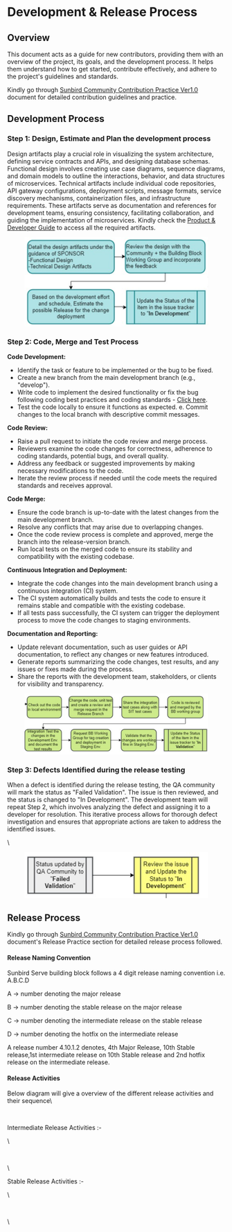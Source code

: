 # Development & Release Process

## Overview

This document acts as a guide for new contributors, providing them with an overview of the project, its goals, and the development process. It helps them understand how to get started, contribute effectively, and adhere to the project's guidelines and standards.

Kindly go through [Sunbird Community Contribution Practice Ver1.0](https://docs.google.com/document/d/1ulBgZW-UthdK75BssIfKCUNk3tyv5NeSRUxRO7hZ-qY/edit) document for detailed contribution guidelines and practice.&#x20;

## Development Process

### **Step 1**: **Design, Estimate and Plan the development process**

Design artifacts play a crucial role in visualizing the system architecture, defining service contracts and APIs, and designing database schemas. Functional design involves creating use case diagrams, sequence diagrams, and domain models to outline the interactions, behavior, and data structures of microservices. Technical artifacts include individual code repositories, API gateway configurations, deployment scripts, message formats, service discovery mechanisms, containerization files, and infrastructure requirements. These artifacts serve as documentation and references for development teams, ensuring consistency, facilitating collaboration, and guiding the implementation of microservices. Kindly check the [Product & Developer Guide](../explore/product-and-developer-guide/) to access all the required artifacts.&#x20;

<figure><img src="../.gitbook/assets/image.png" alt=""><figcaption></figcaption></figure>

### **Step 2: Code, Merge and Test Process**

**Code Development:**&#x20;

* Identify the task or feature to be implemented or the bug to be fixed.&#x20;
* Create a new branch from the main development branch (e.g., "develop").&#x20;
* Write code to implement the desired functionality or fix the bug following coding best practices and coding standards - [Click here](https://docs.google.com/document/d/1aoj6cSgQ5uziLqsvG4oGzh3bhNHh5khe4pk\_lGh10BU/edit).&#x20;
* Test the code locally to ensure it functions as expected. e. Commit changes to the local branch with descriptive commit messages.

**Code Review:**&#x20;

* Raise a pull request to initiate the code review and merge process.
* Reviewers examine the code changes for correctness, adherence to coding standards, potential bugs, and overall quality.&#x20;
* Address any feedback or suggested improvements by making necessary modifications to the code.&#x20;
* Iterate the review process if needed until the code meets the required standards and receives approval.

**Code Merge:**&#x20;

* Ensure the code branch is up-to-date with the latest changes from the main development branch.&#x20;
* Resolve any conflicts that may arise due to overlapping changes.&#x20;
* Once the code review process is complete and approved, merge the branch into the release-version branch.&#x20;
* Run local tests on the merged code to ensure its stability and compatibility with the existing codebase.&#x20;

**Continuous Integration and Deployment:**&#x20;

* Integrate the code changes into the main development branch using a continuous integration (CI) system.&#x20;
* The CI system automatically builds and tests the code to ensure it remains stable and compatible with the existing codebase.&#x20;
* If all tests pass successfully, the CI system can trigger the deployment process to move the code changes to staging environments.

**Documentation and Reporting:**&#x20;

* Update relevant documentation, such as user guides or API documentation, to reflect any changes or new features introduced.&#x20;
* Generate reports summarizing the code changes, test results, and any issues or fixes made during the process.&#x20;
* Share the reports with the development team, stakeholders, or clients for visibility and transparency.

<figure><img src="../.gitbook/assets/image (1).png" alt=""><figcaption></figcaption></figure>

### **Step 3: Defects Identified during the release testing**

When a defect is identified during the release testing, the QA community will mark the status as "Failed Validation". The issue is then reviewed, and the status is changed to "In Development". The development team will repeat Step 2, which involves analyzing the defect and assigning it to a developer for resolution. This iterative process allows for thorough defect investigation and ensures that appropriate actions are taken to address the identified issues.

\


<figure><img src="../.gitbook/assets/image (3).png" alt=""><figcaption></figcaption></figure>



## Release Process

Kindly go through [Sunbird Community Contribution Practice Ver1.0](https://docs.google.com/document/d/1ulBgZW-UthdK75BssIfKCUNk3tyv5NeSRUxRO7hZ-qY/edit) document's Release Practice section for detailed release process followed.&#x20;

#### Release Naming Convention&#x20;

Sunbird Serve building block follows a 4 digit release naming convention i.e. A.B.C.D

A -> number denoting the major release

B -> number denoting the stable release on the major release

C -> number denoting the intermediate release on the stable release

D -> number denoting the hotfix on the intermediate release

A release number 4.10.1.2 denotes, 4th Major Release, 10th Stable release,1st intermediate release on 10th Stable release and 2nd hotfix release on the intermediate release.

#### Release Activities

Below diagram will give a overview of the different release activities and their sequence\


<figure><img src="https://lh4.googleusercontent.com/l_4b84PRB0e-etVMGRY5eLc9GRPfDL9xhmRZtBb3DGtNYi8tDn-jq0vh25mYZQhFzAhGp8eSUQRO5YiB88HRQy7ChuWsrXwnOfjbBWVdr1V8E5S8n_h90b7iQN7vSnSDStQgts1eGZ4_QmQgX_EW84I" alt=""><figcaption></figcaption></figure>

Intermediate Release Activities :-

\


<figure><img src="https://lh3.googleusercontent.com/cbz-4WHvZ9Ew3Wu0H4eFxsES8pAi-qERw0kRACx9B40PP4bOifJSOuZLIYR3ZIB0S0_2EinwK1joAgj0xjfK_sRDRTqT_kGR1FOBGd_FaJ8Xh6om-Snyj0slZxhdwuuncaPw1qd2YlT_I3d5juVstBo" alt=""><figcaption></figcaption></figure>

\


Stable Release Activities :-

\


<figure><img src="https://lh6.googleusercontent.com/YcBvxATARyzOCqHJIxetqLi69-av9nYt-mUsNrXvlQf6Rif-C7KXNmdHoaF-__HiPuWPpBNO0pYATsA0wxlpW5N9zGcS_pk1MLE0Y9ovHSzEpVIfsrdhLMyq7IG8khZ2PNedYaVfrP95Ny96QteE54E" alt=""><figcaption></figcaption></figure>

\
